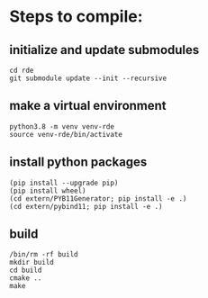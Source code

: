 # Steps to compile:
## initialize and update submodules
```
cd rde
git submodule update --init --recursive
```
## make a virtual environment 
```
python3.8 -m venv venv-rde
source venv-rde/bin/activate
```
## install python packages
```
(pip install --upgrade pip)
(pip install wheel)
(cd extern/PYB11Generator; pip install -e .)
(cd extern/pybind11; pip install -e .)
```
## build
```
/bin/rm -rf build
mkdir build
cd build
cmake ..
make
```
